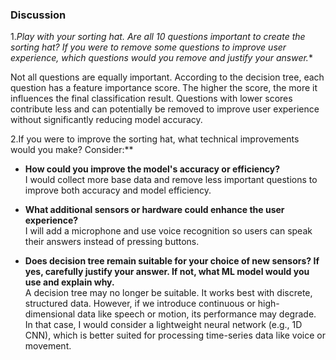 ###  Discussion

1.*Play with your sorting hat. Are all 10 questions important to create the sorting hat? If you were to remove some questions to improve user experience, which questions would you remove and justify your answer.**

  Not all questions are equally important. According to the decision tree, each question has a feature importance score. The higher the score, the more it influences the final classification result. Questions with lower scores contribute less and can potentially be removed to improve user experience without significantly reducing model accuracy.

2.If you were to improve the sorting hat, what technical improvements would you make? Consider:**

  * **How could you improve the model's accuracy or efficiency?**  
    I would collect more base data and remove less important questions to improve both accuracy and model efficiency.

  * **What additional sensors or hardware could enhance the user experience?**  
    I will add a microphone and use voice recognition so users can speak their answers instead of pressing buttons.

  * **Does decision tree remain suitable for your choice of new sensors? If yes, carefully justify your answer. If not, what ML model would you use and explain why.**  
    A decision tree may no longer be suitable. It works best with discrete, structured data. However, if we introduce continuous or high-dimensional data like speech or motion, its performance may degrade. In that case, I would consider a lightweight neural network (e.g., 1D CNN), which is better suited for processing time-series data like voice or movement.

